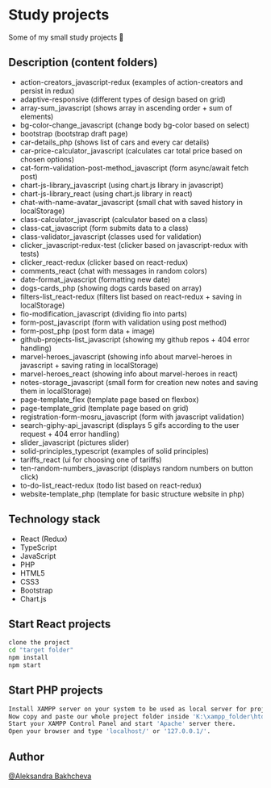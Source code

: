 # Study projects
Some of my small study projects 📖

## Description (content folders)
- action-creators_javascript-redux (examples of action-creators and persist in redux)
- adaptive-responsive (different types of design based on grid)
- array-sum_javascript (shows array in ascending order + sum of elements)
- bg-color-change_javascript (change body bg-color based on select)
- bootstrap (bootstrap draft page)
- car-details_php (shows list of cars and every car details)
- car-price-calculator_javascript (calculates car total price based on chosen options)
- cat-form-validation-post-method_javascript (form async/await fetch post)
- chart-js-library_javascript (using chart.js library in javascript)
- chart-js-library_react (using chart.js library in react)
- chat-with-name-avatar_javascript (small chat with saved history in localStorage)
- class-calculator_javascript (calculator based on a class)
- class-cat_javascript (form submits data to a class)
- class-validator_javascript (classes used for validation)
- clicker_javascript-redux-test (clicker based on javascript-redux with tests)
- clicker_react-redux (clicker based on react-redux)
- comments_react (chat with messages in random colors)
- date-format_javascript (formatting new date)
- dogs-cards_php (showing dogs cards based on array)
- filters-list_react-redux (filters list based on react-redux + saving in localStorage)
- fio-modification_javascript (dividing fio into parts)
- form-post_javascript (form with validation using post method)
- form-post_php (post form data + image)
- github-projects-list_javascript (showing my github repos + 404 error handling)
- marvel-heroes_javascript (showing info about marvel-heroes in javascript + saving rating in localStorage)
- marvel-heroes_react (showing info about marvel-heroes in react)
- notes-storage_javascript (small form for creation new notes and saving them in localStorage)
- page-template_flex (template page based on flexbox)
- page-template_grid (template page based on grid)
- registration-form-mosru_javascript (form with javascript validation)
- search-giphy-api_javascript (displays 5 gifs according to the user request + 404 error handling)
- slider_javascript (pictures slider)
- solid-principles_typescript (examples of solid principles)
- tariffs_react (ui for choosing one of tariffs)
- ten-random-numbers_javascript (displays random numbers on button click)
- to-do-list_react-redux (todo list based on react-redux)
- website-template_php (template for basic structure website in php)

## Technology stack
- React (Redux)
- TypeScript
- JavaScript
- PHP
- HTML5
- CSS3
- Bootstrap
- Chart.js

## Start React projects
```bash
clone the project
cd "target folder"
npm install
npm start
```

## Start PHP projects
```bash
Install XAMPP server on your system to be used as local server for project (lets say you installed it in 'K:\xampp_folder' folder)
Now copy and paste our whole project folder inside 'K:\xampp_folder\htdocs'
Start your XAMPP Control Panel and start 'Apache' server there.
Open your browser and type 'localhost/' or '127.0.0.1/'.
```

## Author
[@Aleksandra Bakhcheva](https://github.com/AleksandraBakhcheva)
